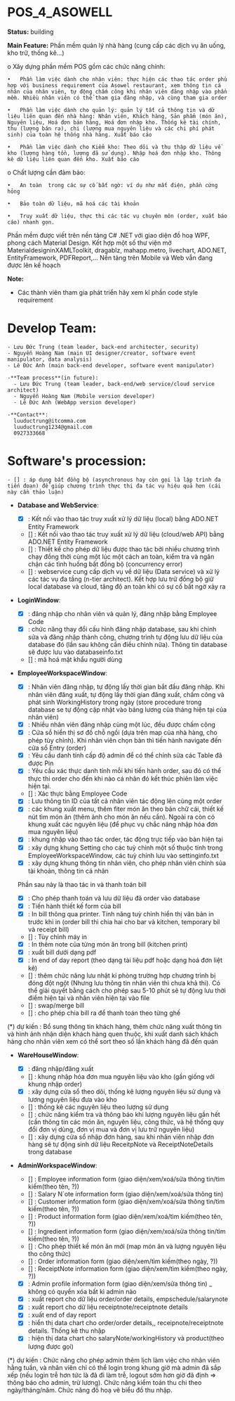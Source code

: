﻿# POS_4_ASOWELL

**Status:**  building


**Main Feature:**
Phần mềm quản lý nhà hàng (cung cấp các dịch vụ ăn uống, kho trữ, thống kê...)

  o	Xây dựng phần mềm POS gồm các chức năng chính:

    •	Phần làm việc dành cho nhân viên: thực hiện các thao tác order phù hợp với business requirement của Asowel restaurant, xem thông tin cá nhân của nhân viên, tự động chấm công khi nhân viên đăng nhập vào phần mềm. Nhiều nhân viên có thể tham gia đăng nhập, và cùng tham gia order
    
    •	Phần làm việc dành cho quản lý: quản lý tất cả thông tin và dữ liệu liên quan đến nhà hàng: Nhân viên, Khách hàng, Sản phẩm (món ăn), Nguyên liệu, Hoá đơn bán hàng, Hoá đơn nhập kho. Thống kê tài chính, thu (lượng bán ra), chi (lượng mua nguyên liệu và các chi phí phát sinh) của toàn hệ thống nhà hàng. Xuất báo cáo
    
    •	Phần làm việc dành cho Kiểm kho: Theo dõi và thu thập dữ liệu về kho (lượng hàng tồn, lượng đã sử dụng). Nhập hoá đơn nhập kho. Thông kê dữ liệu liên quan đến kho. Xuất báo cáo
    
  o	Chất lượng cần đảm bảo:
    
    •	An toàn  trong các sự cố bất ngờ: ví dụ như mất điện, phần cứng hỏng
    
    •	Bảo toàn dữ liệu, mã hoá các tài khoản
    
    •	Truy xuất dữ liệu, thực thi các tác vụ chuyên môn (order, xuất báo cáo) nhanh gọn.


Phần mềm được viết trên nền tảng C# .NET với giao diện đồ hoạ WPF, phong cách Material Design. Kết hợp một số thư viện mở MaterialdesigninXAMLToolkit, dragablz, mahapp.metro, livechart, ADO.NET, EntityFramework, PDFReport,...
Nền tảng trên Mobile và Web vẫn đang được lên kế hoạch


**Note:**
 - Các thành viên tham gia phát triển hãy xem kĩ phần code style requirement


# Develop Team:
    - Lưu Đức Trung (team leader, back-end architecter, security)
    - Nguyễn Hoàng Nam (main UI designer/creator, software event manipulator, data analysis)
    - Lê Đức Anh (main back-end developer, software event manipulator)
    
    -**Team process**(in future):
      - Lưu Đức Trung (team leader, back-end/web service/cloud service architect)
      - Nguyễn Hoàng Nam (Mobile version developer)
      - Lê Đức Anh (WebApp version developer)
    
    -**Contact**:
      luuductrung@itcomma.com
      luuductrung1234@gmail.com
      0927333668


# Software's procession:
    - [] : áp dụng bất đồng bộ (asynchronous hay còn gọi là lập trình đa tiến đoạn) để giúp chương trình thực thi đa tác vụ hiệu quả hơn (cái này cần thảo luận)

  - **Database and WebService**:
    - [x] : Kết nối vào thao tác truy xuất xử lý dữ liệu (local) bằng ADO.NET Entity Framework
    - [] : Kết nối vào thao tác truy xuất xử lý dữ liệu (cloud/web API) bằng ADO.NET Entity Framework
    - [] : Thiết kế cho phép dữ liệu được thao tác bởi nhiều chương trình chạy đồng thời cùng một lúc một cách an toàn, kiểm tra và ngăn chận các tình huống bất đồng bộ (concurrency error)
    - [] : webservice cung cấp dịch vụ về dữ liệu (Data service) và xử lý các tác vụ đa tầng (n-tier architect). Kết hợp lưu trữ đồng bộ giữ local database và cloud, tăng độ an toàn khi có sự cố bất ngờ xảy ra


  - **LoginWindow**:
    - [x] : đăng nhập cho nhân viên và quản lý, đăng nhập bằng Employee Code
    - [x] : chức năng thay đổi cấu hình đăng nhập database, sau khi chỉnh sửa và đăng nhập thành công, chương trình tự động lưu dữ liệu của database đó (lần sau không cần điều chỉnh nữa). Thông tin database sẽ được lưu vào databaseinfo.txt
    - [] : mã hoá mật khẩu người dùng

  - **EmployeeWorkspaceWindow**:
    - [x] : Nhân viên đăng nhập, tự động lấy thời gian bắt đầu đăng nhập. Khi nhân viên đăng xuất, tự động lấy thời gian đăng xuất, chấm công và phát sinh WorkingHistory trong ngày (store procedure trong database se tự động cập nhật vào bảng lương của tháng hiện tại của nhân viên)
    - [x] : Nhiều nhân viên đăng nhập cùng một lúc, đều được chấm công
    - [x] : Cửa sổ hiển thị sơ đồ chỗ ngồi (dựa trên map của nhà hàng, cho phép tùy chỉnh). Khi nhân viên chọn bàn thì tiến hành navigate đến cửa sổ Entry (order)
    - [x] : Yêu cầu danh tính cấp độ admin để có thể chỉnh sửa các Table đã được Pin
    - [x] : Yêu cầu xác thực danh tính mỗi khi tiến hành order, sau đó có thể thực thi order cho đến khi nào cá nhân đó kết thúc phiên làm việc hiện tại.
    - [] : Xác thực bằng Employee Code
    - [x] : Lưu thông tin ID của tất cả nhân viên tác động lên cùng một order
    - [x] : các khung xuất menu, thêm fiter món ăn theo bản chữ cái, thiết kế nút tìm món ăn (thêm ảnh cho món ăn nếu cần). Ngoài ra còn có khung xuất các nguyên liệu (để phục vụ chắc năng nhập hóa đơn mua nguyên liệu)
    - [x] : khung nhập vào thao tác order, tác động trực tiếp vào bàn hiện tại
    - [x] : xây dựng khung Setting cho các tuỳ chỉnh một số thuộc tính trong EmployeeWorkspaceWindow, các tuỳ chỉnh lưu vào settinginfo.txt
    - [x] : xây dựng khung thông tin nhân viên, cho phép nhân viên chỉnh sủa tài khoản, thông tin cá nhân
    
    Phần sau này là thao tác in và thanh toán bill
    
    - [x] : Cho phép thanh toán và lưu dữ liệu đã order vào database
    - [x] : Tiến hành thiết kế form của bill
    - [x] : In bill thông qua printer. Tính năng tuỳ chỉnh hiển thị văn bản in trước khi in (order bill thì chia hai cho bar và kitchen, temporary bil và receipt bill)
    - [] : Tùy chỉnh máy in
    - [x] : In thêm note của từng món ăn trong bill (kitchen print)
    - [x] : xuất bill dưới dạng pdf
    - [x] : In end of day report (theo dạng tài liệu pdf hoặc dạng hoá đơn liệt kê)
    - [] : thêm chức năng lưu nhật kí phòng trường hợp chương trình bị đóng đột ngột (Nhưng lưu thông tin nhân viên thì chưa khả thi). Có thể giải quyết bằng cách cho phép sau 5-10 phút sẽ tự động lưu thời điểm hiện tại và nhân viên hiện tại vào file
    - [] : swap/merge bill
    - [] : cho phép chia bill ra để thanh toán theo từng ghế
    
(*) dự kiến :  Bổ sung thông tin khách hàng, thêm chức năng xuất thông tin và hình ảnh nhận diện khách hàng quen thuộc, khi xuất danh sách khách hàng cho nhân viên xem có thể sort theo số lần khách hàng đã đến quán


  - **WareHouseWindow**:
    - [x] : đăng nhập/đăng xuất
    - [] : khung nhập hóa đơn mua nguyên liệu vào kho (gần giống với khung nhập order)
    - [x] : xây dựng cửa sổ theo dõi, thống kê lượng nguyên liệu sử dụng và lương nguyên liệu đưa vào kho
    - [] : thống kê các nguyên liệu theo lượng sử dụng
    - [] : chức năng kiểm tra và thông báo khi lượng nguyên liệu gần hết (cần thông tin các món ăn, nguyên liệu, công thức, và hệ thống quy đổi đơn vị dùng, đơn vị mua và đơn vị lưu trữ nguyên liệu)
    - [] : xây dựng cửa sổ nhập đơn hàng, sau khi nhân viên nhập đơn hàng sẽ tự động sinh dữ liệu ReceitpNote và ReceiptNoteDetails trong database


  - **AdminWorkspaceWindow**:
    - [] : Employee information form (giao diện/xem/xoá/sửa thông tin/tìm kiếm(theo tên, ?))
    - [] : Salary N`ote information form (giao diện/xem/xoá/sửa thông tin)
    - [] : Customer information form (giao diện/xem/xoá/sửa thông tin/tìm kiếm(theo tên, ?))
    - [] : Product information form (giao diện/xem/xoá/tìm kiếm(theo tên, ?))
    - [] : Ingredient information form (giao diện/xem/xoá/sửa thông tin/tìm kiếm(theo tên, ?))
    - [] : Cho phép thiết kế món ăn mới (map món ăn và lượng nguyên liệu tho công thức)
    - [] : Order information form (giao diện/xem/tìm kiếm(theo ngày, ?))
    - [] : ReceiptNote information form (giao diện/xem/tìm kiếm(theo ngày, ?))
    - [x] : Admin profile information form (giao diện/xem/sửa thông tin) _ không có quyền xóa bất kì admin nào
    - [x] : xuất report cho dữ liệu order/order details, empschedule/salarynote
    - [x] : xuất report cho dữ liệu receiptnote/receiptnote details
    - [x] : xuất end of day report
    - [x] : hiển thị data chart cho order/order details,, receipnote/receiptnote details. Thống kê thu nhập 
    - [x] : hiện thị data chart cho  salaryNote/workingHistory và product(theo lượng được gọi)
    
(*) dự kiến : Chức năng cho phép admin thêm lịch làm việc cho nhân viên hằng tuần, và nhân viên chỉ có thể login trong khung giờ mà admin đã sắp xếp (nếu login trễ hơn tức là đã đi làm trễ, logout sớm hơn giờ đã định => thông báo cho admin, trừ lương). Chức năng kiểm toán thu chi theo ngày/tháng/năm. Chức năng đồ hoạ vẽ biểu đồ thu nhập. 
